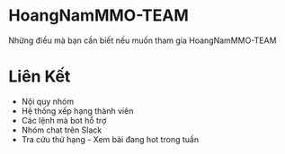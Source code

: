 # HoangNamMMO-TEAM
Những điều mà bạn cần biết nếu muốn tham gia HoangNamMMO-TEAM
# Liên Kết
+ Nội quy nhóm
+ Hệ thống xếp hạng thành viên
+ Các lệnh mà bot hỗ trợ
+ Nhóm chat trên Slack
+ Tra cứu thứ hạng - Xem bài đang hot trong tuần
